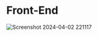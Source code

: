 # Front-End
![Screenshot 2024-04-02 221117](https://github.com/Nargis4/Front-End/assets/147493948/5cdcc812-1cbb-416a-afdc-3d879ae10789)
